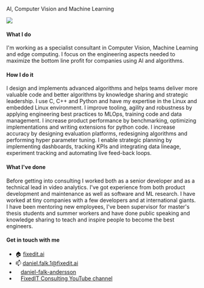 AI, Computer Vision and Machine Learning

<img src="https://fixedit-public-hosted.s3.eu-north-1.amazonaws.com/graphics/cover.jpg"/>

#### What I do
I'm working as a specialist consultant in Computer Vision, Machine Learning and edge computing. I focus on the engineering aspects needed to maximize the bottom line profit for companies using AI and algorithms.

#### How I do it
I design and implements advanced algorithms and helps teams deliver more valuable code and better algorithms by knowledge sharing and strategic leadership. I use C, C++ and Python and have my expertise in the Linux and embedded Linux environment. I improve tooling, agility and robustness by applying engineering best practices to MLOps, training code and data management. I increase product performance by benchmarking, optimizing implementations and writing extensions for python code. I increase accuracy by designing evaluation platforms, redesigning algorithms and performing hyper parameter tuning. I enable strategic planning by implementing dashboards, tracking KPIs and integrating data lineage, experiment tracking and automating live feed-back loops.

#### What I've done
Before getting into consulting I worked both as a senior developer and as a technical lead in video analytics. I've got experience from both product development and maintenance as well as software and ML research. I have worked at tiny companies with a few developers and at international giants. I have been mentoring new employees, I've been supervisor for master's thesis students and summer workers and have done public speaking and knowledge sharing to teach and inspire people to become the best engineers.

#### Get in touch with me

- :house: [fixedit.ai](https://fixedit.ai)
- 📫 daniel.falk.1@fixedit.ai
- <img src="https://content.linkedin.com/content/dam/me/business/en-us/amp/brand-site/v2/bg/LI-Bug.svg.original.svg" width="10" height="10"/> [daniel-falk-andersson](https://www.linkedin.com/in/daniel-falk-andersson/)
- <img src="https://fixedit-public-hosted.s3.eu-north-1.amazonaws.com/graphics/yt_logo_rgb_light.png" height="10"/> [FixedIT Consulting YouTube channel](https://www.youtube.com/channel/UCU6flV4LcfHUB8SD33_fuNQ)
